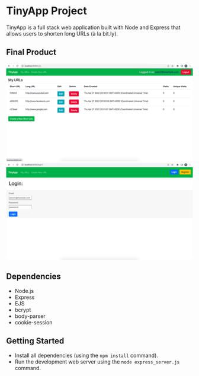 # TinyApp Project

TinyApp is a full stack web application built with Node and Express that allows users to shorten long URLs (à la bit.ly).

## Final Product

!["urls page of logged in user"](https://github.com/nathanlunn/tinyapp/blob/master/docs/home%20-logged-in.png?raw=true)
!["login page"](https://github.com/nathanlunn/tinyapp/blob/master/docs/login.png?raw=true)

## Dependencies

- Node.js
- Express
- EJS
- bcrypt
- body-parser
- cookie-session


## Getting Started

- Install all dependencies (using the `npm install` command).
- Run the development web server using the `node express_server.js` command.
